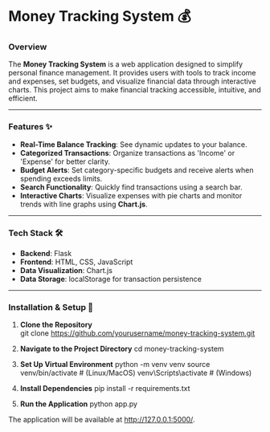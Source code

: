 # Money Tracking System 💰

### Overview
The **Money Tracking System** is a web application designed to simplify personal finance management. It provides users with tools to track income and expenses, set budgets, and visualize financial data through interactive charts. This project aims to make financial tracking accessible, intuitive, and efficient.

---

### Features ✨
- **Real-Time Balance Tracking**: See dynamic updates to your balance.
- **Categorized Transactions**: Organize transactions as 'Income' or 'Expense' for better clarity.
- **Budget Alerts**: Set category-specific budgets and receive alerts when spending exceeds limits.
- **Search Functionality**: Quickly find transactions using a search bar.
- **Interactive Charts**: Visualize expenses with pie charts and monitor trends with line graphs using **Chart.js**.

---

### Tech Stack 🛠️
- **Backend**: Flask
- **Frontend**: HTML, CSS, JavaScript
- **Data Visualization**: Chart.js
- **Data Storage**: localStorage for transaction persistence

---

### Installation & Setup 🚀

1. **Clone the Repository**  
   git clone https://github.com/yourusername/money-tracking-system.git

2. **Navigate to the Project Directory**
   cd money-tracking-system

3. **Set Up Virtual Environment**
  python -m venv venv
  source venv/bin/activate # (Linux/MacOS)
  venv\Scripts\activate # (Windows)

4. **Install Dependencies**
  pip install -r requirements.txt

5. **Run the Application**
  python app.py

The application will be available at http://127.0.0.1:5000/.
